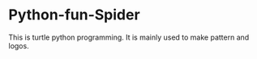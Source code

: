 # Python-fun-Spider

This is turtle python programming. It is mainly used to make pattern and logos. 
